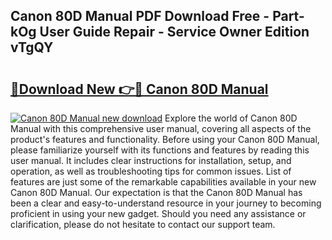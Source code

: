 ## Canon 80D Manual PDF Download Free - Part-kOg User Guide Repair - Service Owner Edition vTgQY

# <h2><a href="http://bc10714.oget.top/?id=Canon+80D+Manual">🔗Download New 👉🔴 Canon 80D Manual</a></h2>

[![Canon 80D Manual new download](https://i.imgur.com/5g1atiW.png)](http://bc10714.oget.top/?id=Canon+80D+Manual)
Explore the world of Canon 80D Manual with this comprehensive user manual, covering all aspects of the product's features and functionality. Before using your Canon 80D Manual, please familiarize yourself with its functions and features by reading this user manual. It includes clear instructions for installation, setup, and operation, as well as troubleshooting tips for common issues. List of features are just some of the remarkable capabilities available in your new Canon 80D Manual. Our expectation is that the Canon 80D Manual has been a clear and easy-to-understand resource in your journey to becoming proficient in using your new gadget. Should you need any assistance or clarification, please do not hesitate to contact our support team.
